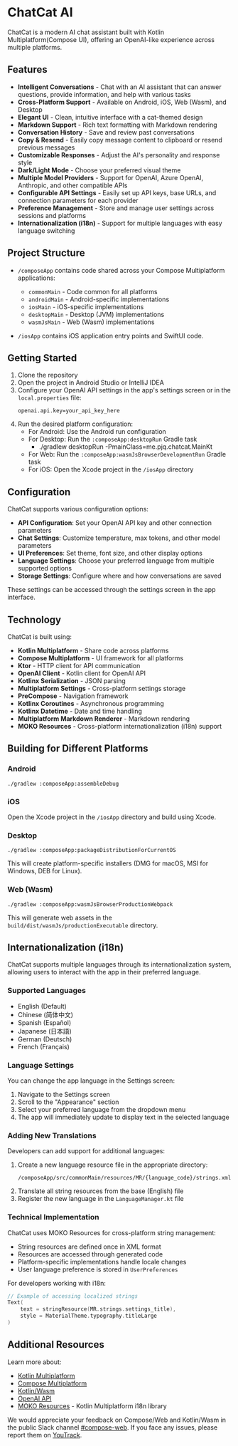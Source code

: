 # ChatCat AI

ChatCat is a modern AI chat assistant built with Kotlin Multiplatform(Compose UI), offering an OpenAI-like experience across multiple platforms.

## Features

- **Intelligent Conversations** - Chat with an AI assistant that can answer questions, provide information, and help with various tasks
- **Cross-Platform Support** - Available on Android, iOS, Web (Wasm), and Desktop
- **Elegant UI** - Clean, intuitive interface with a cat-themed design
- **Markdown Support** - Rich text formatting with Markdown rendering
- **Conversation History** - Save and review past conversations
- **Copy & Resend** - Easily copy message content to clipboard or resend previous messages
- **Customizable Responses** - Adjust the AI's personality and response style
- **Dark/Light Mode** - Choose your preferred visual theme
- **Multiple Model Providers** - Support for OpenAI, Azure OpenAI, Anthropic, and other compatible APIs
- **Configurable API Settings** - Easily set up API keys, base URLs, and connection parameters for each provider
- **Preference Management** - Store and manage user settings across sessions and platforms
- **Internationalization (i18n)** - Support for multiple languages with easy language switching

## Project Structure

* `/composeApp` contains code shared across your Compose Multiplatform applications:
  - `commonMain` - Code common for all platforms
  - `androidMain` - Android-specific implementations
  - `iosMain` - iOS-specific implementations
  - `desktopMain` - Desktop (JVM) implementations
  - `wasmJsMain` - Web (Wasm) implementations

* `/iosApp` contains iOS application entry points and SwiftUI code.

## Getting Started

1. Clone the repository
2. Open the project in Android Studio or IntelliJ IDEA
3. Configure your OpenAI API settings in the app's settings screen or in the `local.properties` file:
   ```
   openai.api.key=your_api_key_here
   ```
4. Run the desired platform configuration:
   - For Android: Use the Android run configuration
   - For Desktop: Run the `:composeApp:desktopRun` Gradle task
     - ./gradlew desktopRun -PmainClass=me.pjq.chatcat.MainKt
   - For Web: Run the `:composeApp:wasmJsBrowserDevelopmentRun` Gradle task
   - For iOS: Open the Xcode project in the `/iosApp` directory

## Configuration

ChatCat supports various configuration options:

- **API Configuration**: Set your OpenAI API key and other connection parameters
- **Chat Settings**: Customize temperature, max tokens, and other model parameters
- **UI Preferences**: Set theme, font size, and other display options
- **Language Settings**: Choose your preferred language from multiple supported options
- **Storage Settings**: Configure where and how conversations are saved

These settings can be accessed through the settings screen in the app interface.

## Technology

ChatCat is built using:
- **Kotlin Multiplatform** - Share code across platforms
- **Compose Multiplatform** - UI framework for all platforms
- **Ktor** - HTTP client for API communication
- **OpenAI Client** - Kotlin client for OpenAI API
- **Kotlinx Serialization** - JSON parsing
- **Multiplatform Settings** - Cross-platform settings storage
- **PreCompose** - Navigation framework
- **Kotlinx Coroutines** - Asynchronous programming
- **Kotlinx Datetime** - Date and time handling
- **Multiplatform Markdown Renderer** - Markdown rendering
- **MOKO Resources** - Cross-platform internationalization (i18n) support

## Building for Different Platforms

### Android
```
./gradlew :composeApp:assembleDebug
```

### iOS
Open the Xcode project in the `/iosApp` directory and build using Xcode.

### Desktop
```
./gradlew :composeApp:packageDistributionForCurrentOS
```
This will create platform-specific installers (DMG for macOS, MSI for Windows, DEB for Linux).

### Web (Wasm)
```
./gradlew :composeApp:wasmJsBrowserProductionWebpack
```
This will generate web assets in the `build/dist/wasmJs/productionExecutable` directory.

## Internationalization (i18n)

ChatCat supports multiple languages through its internationalization system, allowing users to interact with the app in their preferred language.

### Supported Languages

- English (Default)
- Chinese (简体中文)
- Spanish (Español)
- Japanese (日本語)
- German (Deutsch)
- French (Français)

### Language Settings

You can change the app language in the Settings screen:

1. Navigate to the Settings screen
2. Scroll to the "Appearance" section
3. Select your preferred language from the dropdown menu
4. The app will immediately update to display text in the selected language

### Adding New Translations

Developers can add support for additional languages:

1. Create a new language resource file in the appropriate directory:
   ```
   /composeApp/src/commonMain/resources/MR/{language_code}/strings.xml
   ```
2. Translate all string resources from the base (English) file
3. Register the new language in the `LanguageManager.kt` file

### Technical Implementation

ChatCat uses MOKO Resources for cross-platform string management:

- String resources are defined once in XML format
- Resources are accessed through generated code
- Platform-specific implementations handle locale changes
- User language preference is stored in `UserPreferences`

For developers working with i18n:

```kotlin
// Example of accessing localized strings
Text(
    text = stringResource(MR.strings.settings_title),
    style = MaterialTheme.typography.titleLarge
)
```

## Additional Resources

Learn more about:
- [Kotlin Multiplatform](https://www.jetbrains.com/help/kotlin-multiplatform-dev/get-started.html)
- [Compose Multiplatform](https://github.com/JetBrains/compose-multiplatform/#compose-multiplatform)
- [Kotlin/Wasm](https://kotl.in/wasm/)
- [OpenAI API](https://platform.openai.com/docs/api-reference)
- [MOKO Resources](https://github.com/icerockdev/moko-resources) - Kotlin Multiplatform i18n library

We would appreciate your feedback on Compose/Web and Kotlin/Wasm in the public Slack channel [#compose-web](https://slack-chats.kotlinlang.org/c/compose-web).
If you face any issues, please report them on [YouTrack](https://youtrack.jetbrains.com/newIssue?project=CMP).
